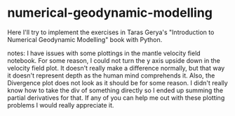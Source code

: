 # numerical-geodynamic-modelling

Here I'll try to implement the exercises in Taras Gerya's "Introduction to Numerical Geodynamic Modelling" book with Python.

notes: I have issues with some plottings in the mantle velocity field notebook. For some reason, I could not turn the y axis upside down in the velocity field plot.
It doesn't really make a difference normally, but that way it doesn't represent depth as the human mind comprehends it.
Also, the Divergence plot does not look as it should be for some reason. I didn't really know how to take the div of something directly so I ended up summing the partial derivatives for that.
If any of you can help me out with these plotting problems I would really appreciate it.
